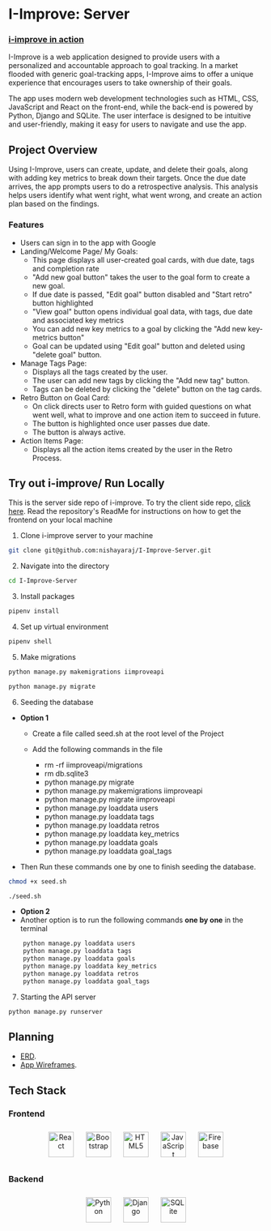 # I-Improve: Server
### [i-improve in action](https://www.loom.com/share/3cd63fe91e7f40919020f7cee7de19f3)

I-Improve is a web application designed to provide users with a personalized and accountable approach to goal tracking. In a market flooded with generic goal-tracking apps, I-Improve aims to offer a unique experience that encourages users to take ownership of their goals.

The app uses modern web development technologies such as HTML, CSS, JavaScript and React on the front-end, while the back-end is powered by Python, Django and SQLite. The user interface is designed to be intuitive and user-friendly, making it easy for users to navigate and use the app.

## Project Overview
Using I-Improve, users can create, update, and delete their goals, along with adding key metrics to break down their targets. Once the due date arrives, the app prompts users to do a retrospective analysis. This analysis helps users identify what went right, what went wrong, and create an action plan based on the findings.

### Features
- Users can sign in to the app with Google
- Landing/Welcome Page/ My Goals:
   - This page displays all user-created goal cards, with due date, tags and completion rate
   - "Add new goal button" takes the user to the goal form to create a new goal.
   - If due date is passed, "Edit goal" button disabled and "Start retro" button highlighted
   - "View goal" button opens individual goal data, with tags, due date and associated key metrics
   - You can add new key metrics to a goal by clicking the "Add new key-metrics button"
   - Goal can be updated using "Edit goal" button and deleted using "delete goal" button.
- Manage Tags Page:
   - Displays all the tags created by the user.
   - The user can add new tags by clicking the "Add new tag" button.
   - Tags can be deleted by clicking the "delete" button on the tag cards.
- Retro Button on Goal Card:
   - On click directs user to Retro form with guided questions on what went well, what to improve and one action item to succeed in future.
   -  The button is highlighted once user passes due date.
   - The button is always active.
- Action Items Page:
   - Displays all the action items created by the user in the Retro Process.

## Try out i-improve/ Run Locally
This is the server side repo of i-improve.
To try the client side repo, [click here](https://github.com/nishayaraj/I-Improve-Client). Read the repository's ReadMe for instructions on how to get the frontend on your local machine

1. Clone i-improve server to your machine
```bash
git clone git@github.com:nishayaraj/I-Improve-Server.git
```
2. Navigate into the directory
```bash
cd I-Improve-Server
```
3. Install packages
 ```bash
 pipenv install
 ```
4. Set up virtual environment
 ```bash
 pipenv shell
 ```
5. Make migrations
```bash
python manage.py makemigrations iimproveapi
```
```bash
python manage.py migrate
```
6. Seeding the database
- **Option 1**
  - Create a file called seed.sh at the root level of the Project
  - Add the following commands in the file

     - rm -rf iimproveapi/migrations
     - rm db.sqlite3
     - python manage.py migrate
     - python manage.py makemigrations iimproveapi
     - python manage.py migrate iimproveapi
     - python manage.py loaddata users
     - python manage.py loaddata tags
     - python manage.py loaddata retros
     - python manage.py loaddata key_metrics
     - python manage.py loaddata goals
     - python manage.py loaddata goal_tags

- Then Run these commands one by one to finish seeding the database.
```bash
chmod +x seed.sh
```
```bash
./seed.sh
```

- **Option 2**
 - Another option is to run the following commands **one by one** in the terminal
 ```bash
     python manage.py loaddata users
     python manage.py loaddata tags
     python manage.py loaddata goals
     python manage.py loaddata key_metrics
     python manage.py loaddata retros
     python manage.py loaddata goal_tags
```

7. Starting the API server
```bash
python manage.py runserver
```
## Planning
- [ERD](https://dbdiagram.io/d/63dad405296d97641d7dca1e).
- [App Wireframes](https://whimsical.com/i-improve-8B3aqYMnxcQXSpwPP5DvZc).

## Tech Stack
### Frontend
<div align="center">
<a href="https://reactjs.org/" target="_blank"><img style="margin: 10px" src="https://profilinator.rishav.dev/skills-assets/react-original-wordmark.svg" alt="React" height="50" /></a>
<a href="https://getbootstrap.com/docs/3.4/javascript/" target="_blank"><img style="margin: 10px" src="https://profilinator.rishav.dev/skills-assets/bootstrap-plain.svg" alt="Bootstrap" height="50" /></a>
<a href="https://en.wikipedia.org/wiki/HTML5" target="_blank"><img style="margin: 10px" src="https://profilinator.rishav.dev/skills-assets/html5-original-wordmark.svg" alt="HTML5" height="50" /></a>
<a href="https://www.javascript.com/" target="_blank"><img style="margin: 10px" src="https://profilinator.rishav.dev/skills-assets/javascript-original.svg" alt="JavaScript" height="50" /></a>
<a href="https://firebase.google.com/" target="_blank"><img style="margin: 10px" src="https://profilinator.rishav.dev/skills-assets/firebase.png" alt="Firebase" height="50" /></a>
</div>

</td><td valign="top" width="33%">

### Backend
<div align="center">
<a href="https://www.python.org/" target="_blank"><img style="margin: 10px" src="https://profilinator.rishav.dev/skills-assets/python-original.svg" alt="Python" height="50" /></a>
<a href="https://www.djangoproject.com/" target="_blank"><img style="margin: 10px" src="https://profilinator.rishav.dev/skills-assets/django-original.svg" alt="Django" height="50" /></a>
<a href="hhttps://www.sqlite.org/index.html" target="_blank"><img style="margin: 10px" src="https://user-images.githubusercontent.com/33158051/103467186-7b6a8900-4d1a-11eb-9907-491064bc8458.png" alt="SQLite" height="50" /></a>
</div>

</td><td valign="top" width="33%">
